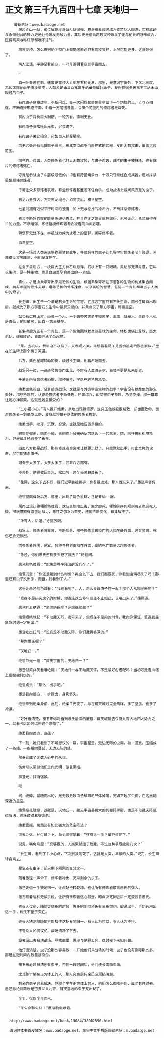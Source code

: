 # 正文 第三千九百四十七章 天地归一
        最新网址：www.badaoge.net
          想起岞山一战，那位解尊本身战力就很强，算是接受修灵成为渡苦厄大圆满，而释放的与永恒迥异的神力更是让他爆发无敌力量，其后更是借助两枚灵种爆发了无与伦比的恐怖战力，压得离果与称红原都喘不过气。
      
          两枚灵种，怎么做到的？惊门上御提醒未必只有两枚灵种，上限可能更多，这就夸张了。
      
          两人无话，平静望着前方，一叶青莲朝着意识宇宙而去。
      
          …
      
          自一叶青莲往前，速度要穿梭大半年左右的距离，那里，是意识宇宙外，下沉北三度。       无边无际的虫子淹没星空，大部分是虫巢自我诞生的最基础的虫子，却也有很多天元宇宙从未出现过的虫子。
      
          有的虫子穿梭虚空，不断闪烁，每一次闪烁都能在星空留下一个灼烧的点，点与点相连，不断连接形成平面，朝着一方范围覆盖，令那个范围内的修炼者被烧死。
      
          有的虫子背负巨大利箭，一轮齐射，锋利无比。
      
          有的虫子张嘴吐出光束，泯灭虚空。
      
          有的虫子彼此组合，宛如巨人抓握星空。
      
          而更远处还有无数虫子组合，形成类似战争飞船样式的武器，发射无数攻击，覆盖大片范围。
      
          同样的，对面，人类修炼者也打出无数攻势，与虫子对轰，成片的虫子被抹杀，也有成片的修炼者死亡。
      
          守舞是参战虫子中层级最低的，却也有狩猎境实力，十万只守舞组合成兵器，足以抹杀星使巅峰修炼者。
      
          千璃让众多修炼者哀嚎，有些修炼者甚至忍不住自杀，成为战场上最闻风丧胆的虫子。
      
          石龙力量强大，万只石龙组合，如同灾厄，横扫星空。
      
          七星剑拥有近似平行时间的速度，加上无与伦比的冲击力，不断抹杀修炼者。
      
          苍兰不断将吞噬的能量传递给鬼兰，并且在无之世界疯狂繁衍，无穷无尽，鬼兰获得苍兰的力量，不断增强，即便祖境修炼者都会被连同血肉吞噬。
      
          锦修罗无处不在，半祖战力成为战场上的噩梦，撕碎修炼者。
      
          血洒星空。
      
          这是一场对人类来说堪称噩梦的战争，各式各样的虫子让九霄宇宙修炼者节节败退，若非借助灵宝阵法，他们早就死了。
      
          在虫子最后方，一块巨大正方体石块悬浮，石块上有一只眼睛，灵动却充满杀意，它叫长生碑，是一种生物，也是自虫巢孕育而出的--青仙。
      
          青仙，才是虫巢孕育出来最恐怖的生物，根据其孕育所在宇宙各种生物的优点集合而成，拥有卓越的修炼天赋，堪称恐怖的修炼速度，以及高超的智慧，任何一个青仙都相当于人类中的奇才。
      
          长生碑，出生于一个满是石头生命的宇宙，在那方宇宙只有石头生命，而长生碑自出现后，就成为了那方宇宙石头生命中最具天赋的，并亲自灭了那方宇宙，碑镇星空。
      
          就在长生碑上方，坐着一个人，一个面带笑容的年轻男子，没错，就是人，但这个人也是青仙，他叫单劣，出自--第三壁垒。
      
          长生碑后方还有一个青仙，是一个紫色圆球状类似星球的生命，体积也堪比星球，巨大无比，缓缓转动，表面充满了凸起物。
      
          “屠，去玩玩，我都迫不及待了，又发现人类，真想看看是不是当初逃走的那些家伙。”坐在长生碑上那个男子笑道。
      
          后方，紫色星球转动加快，绕过长生碑，朝着战场而去。
      
          战场另一边，一道道灵魄惊门出现，不时有人血洒天空，哀嚎声更是从未断过。
      
          千璃让所有修炼者恐惧，那种痛苦，宁愿死也不想承受。
      
          绝柔面色苍白，望着前方战场，这就是与外方宇宙生物的战争？宇宙没有她想象的那么美好，那些熟悉的，认识的修炼者不断死去，尸体漂浮，却又被虫子拍碎，乃至吃掉，那一幕幕让她心神颤栗，这就是她要接受的？
      
          “二小姐小心。”有人推开绝柔，原地出现锦修罗，这只玉色蜈蚣很精致，却也很致命，面对修炼者一剑毫发无伤，转身就将推开绝柔的修炼者撕碎。
      
          绝柔出手，咬牙，沉默，忍受，这就是她应该承担的。
      
          锦修罗被杀，绝柔不弱，否则也不会被确定为绝氏下一代家主，她，同样拥有祖境修为，只是战斗经验差了很多。
      
          四面八方都是战场，那些修炼者的哀嚎让她更沉默了，只能默默出手，打出成片的攻击，尽可能抹杀虫子。
      
          可虫子太多了，太多太多了，四面八方都有。
      
          不远处，绝翎收回目光，松口气，这丫头总算成长了。
      
          “绝翎，这么下去不行，我们迟早会被撕碎，你看最远处，那东西又来了。”愚泾声音传来。
      
          绝翎望向战场后方，那里，出现了紫色星球，正是青仙--屠。
      
          屠的出现让绝翎脸色难看，这玩意能喷出毒，触之即死，哪怕是序列规则强者也必死无疑，那玩意拥有渡苦厄战力，毒性之强极为罕见，还能不断变化，根本解不了。
      
          “所有人，后退。”绝翎厉喝。
      
          战场上，修炼者背靠背，不断后退，那些修炼灵魄惊门的人挡在最外面，若非灵魄，死伤还会更惨烈。
      
          而修炼者外围，是奚，各种各样的奚挡在外面，奚的死亡数量远超修炼者。
      
          “愚泾，你们愚氏还有多少卷字阵法？”绝翎问。
      
          愚泾脸色难看：“能施展卷字阵法的没几个了。”
      
          绝翎沉重：“你还想藏到什么时候？再这么下去，我们都要死，你看到虫海尽头了吗？那里还有虫子没出手，而且，我看到了人。”
      
          这话让愚泾脸色难看：“我也看到了，人，怎么会跟虫子在一起？那个人从哪里来的？”
      
          “现在不是研究这个的时候，你愚氏这么多年底蕴不止如此，该用出来了。”绝翎道。
      
          愚泾盯着绝翎：“那你绝氏呢？还想继续藏？”
      
          绝翎眼睛眯起：“不动藏天阵，我带来了，但现在不是用的时候，我向你保证，若遇到最危急时刻一定用出。”
      
          愚泾吐出口气：“还真是不动藏天阵，你们藏得够深的。”
      
          “那你愚氏呢？”
      
          “天地归一。”
      
          绝翎目光一缩：“藏天宇宙的，天地归一？”
      
          愚泾似笑非笑看着绝翎：“天地归一与不动藏天阵，不是最好的搭配吗？当初可是连血塔上御都被打伤的。”
      
          绝翎点头：“那么，出手吧。”
      
          愚泾看向远方，一步踏出，身影消失。
      
          绝翎来到绝柔身前，此刻，绝柔目光变了，与在藏天城时完全两样，多了坚强，也多了冷漠。
      
          “好好看清楚，接下来你将看到愚氏最深的底蕴，藏天城能否保持九霄大地四大势力之一，就看今后如何运用这个底蕴了。”
      
          绝柔看向远方，底蕴？
      
          下一刻，她们看到了不可思议的一幕，宇宙星空，无边无际的虫海，被一道光，压缩成了一条线，一条横向蔓延，无边无际的线。
      
          那道光成了无数人心中的永恒。
      
          仿佛可以带领他们走向光明，驱散黑暗。
      
          那道光，抹消强敌。
      
          啪
      
          线，破碎，紧随而出的，是无数无数虫子破碎的尸体掉落，宛如下起了虫雨，在这黑暗深邃的星空。
      
          绝翎瞳孔陡缩，这就是，天地归一，藏天宇宙最强大的列卷阵字密，也是不动藏天阵底蕴阵法，愚氏藏得真够深的。
      
          绝柔震撼，居然还有如此强大的灵宝阵法？
      
          遥远之外，长生碑之上，单劣惊愕望着：“还有这一手？屠已经死了。”
      
          说完，嘴角弯起：“真够狠的，人类果然擅于隐藏，不过这种手段能用几次？”
      
          “长生碑，看到了？小心点，下次别被阴死了，这就是人类，卑鄙的人类。”说完，长生碑转身离去。
      
          星空还有虫子，却只剩下刚刚的百分之一。
      
          随着愚泾一声令下，修炼者冲出，灭杀剩余的虫子。
      
          愚泾凭借一手天地归一，让战场扭转乾坤，也让所有修炼者敬佩愚氏的强大。
      
          愚氏藏着这种无敌手段，让所有修炼者信心暴涨，暗自决定回去后一定要投靠愚氏。
      
          也有人议论，陆隐灭称氏的时候，愚氏明明与称氏有三氏盟约，却没出手，当初若用出这一手，称氏不至于灭亡。
      
          还有人猜测陆隐能不能挡住这招天地归一，有人认为可以，有人认为不行。
      
          不管众人如何议论，战场清净了下去。
      
          奚被派出去扫清战场，寻找虫巢，愚泾与绝翎汇合，商讨接下来如何做。
      
          他们很清楚，虫子没那么容易败，一开始他们来战场的时候，虫子也没有刚刚那么多，那是在短时间内数量暴涨的。
      
          接下来必须扫清所有虫子，否则一段时间后，他们还会面临虫海。
      
          尤其那个坐在正方体上的人，那人究竟是何来历必须搞清楚。
      
          剩余的虫子容易解决，但那个坐在正方体上的人，他们怎么都找不到，直至数月过去，愚泾与绝翎商议是否要回禀九霄，铺天盖地的虫子又出现了。
      
          半年，仅仅半年而已。
      
          “怎么会那么快？”愚泾脸色难看。
      
      
      http://www.badaoge.net/book/13084/38002590.html
      
      请记住本书首发域名：www.badaoge.net。笔尖中文手机版阅读网址：m.badaoge.net